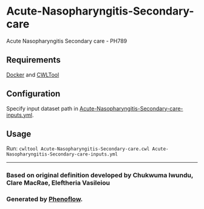 # Acute-Nasopharyngitis-Secondary-care

Acute Nasopharyngitis Secondary care - PH789

## Requirements

[Docker](https://docs.docker.com/install/) and [CWLTool](https://github.com/common-workflow-language/cwltool#install)

## Configuration

Specify input dataset path in [Acute-Nasopharyngitis-Secondary-care-inputs.yml](Acute-Nasopharyngitis-Secondary-care-inputs.yml).

## Usage

Run: `cwltool Acute-Nasopharyngitis-Secondary-care.cwl Acute-Nasopharyngitis-Secondary-care-inputs.yml`

***

### Based on original definition developed by Chukwuma Iwundu, Clare MacRae, Eleftheria Vasileiou
### Generated by [Phenoflow](https://kclhi.org/phenoflow).
